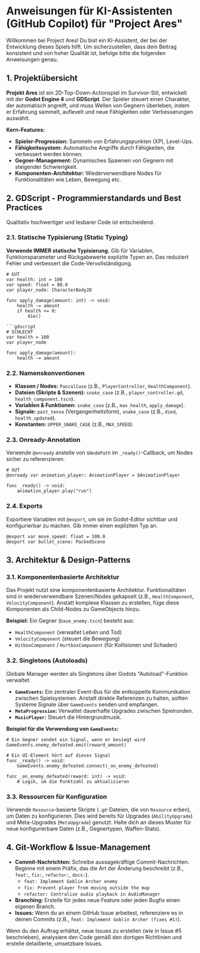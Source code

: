 
# Anweisungen für KI-Assistenten (GitHub Copilot) für "Project Ares"

Willkommen bei Project Ares! Du bist ein KI-Assistent, der bei der Entwicklung dieses Spiels hilft. Um sicherzustellen, dass dein Beitrag konsistent und von hoher Qualität ist, befolge bitte die folgenden Anweisungen genau.

## 1. Projektübersicht

**Projekt Ares** ist ein 2D-Top-Down-Actionspiel im Survivor-Stil, entwickelt mit der **Godot Engine 4** und **GDScript**. Der Spieler steuert einen Charakter, der automatisch angreift, und muss Wellen von Gegnern überleben, indem er Erfahrung sammelt, auflevelt und neue Fähigkeiten oder Verbesserungen auswählt.

**Kern-Features:**
* **Spieler-Progression:** Sammeln von Erfahrungspunkten (XP), Level-Ups.
* **Fähigkeitssystem:** Automatische Angriffe durch Fähigkeiten, die verbessert werden können.
* **Gegner-Management:** Dynamisches Spawnen von Gegnern mit steigender Schwierigkeit.
* **Komponenten-Architektur:** Wiederverwendbare Nodes für Funktionalitäten wie Leben, Bewegung etc.

## 2. GDScript - Programmierstandards und Best Practices

Qualitativ hochwertiger und lesbarer Code ist entscheidend.

### 2.1. Statische Typisierung (Static Typing)

**Verwende IMMER statische Typisierung.** Gib für Variablen, Funktionsparameter und Rückgabewerte explizite Typen an. Das reduziert Fehler und verbessert die Code-Vervollständigung.

```gdscript
# GUT
var health: int = 100
var speed: float = 80.0
var player_node: CharacterBody2D

func apply_damage(amount: int) -> void:
    health -= amount
    if health <= 0:
        die()

```gdscript
# SCHLECHT
var health = 100
var player_node

func apply_damage(amount):
    health -= amount
```

### 2.2. Namenskonventionen

  * **Klassen / Nodes:** `PascalCase` (z.B., `PlayerController`, `HealthComponent`).
  * **Dateien (Skripte & Szenen):** `snake_case` (z.B., `player_controller.gd`, `health_component.tscn`).
  * **Variablen & Funktionen:** `snake_case` (z.B., `max_health`, `apply_damage`).
  * **Signale:** `past_tense` (Vergangenheitsform), `snake_case` (z.B., `died`, `health_updated`).
  * **Konstanten:** `UPPER_SNAKE_CASE` (z.B., `MAX_SPEED`).

### 2.3. Onready-Annotation

Verwende `@onready` anstelle von `$NodePath` im `_ready()`-Callback, um Nodes sicher zu referenzieren.

```gdscript
# GUT
@onready var animation_player: AnimationPlayer = $AnimationPlayer

func _ready() -> void:
    animation_player.play("run")
```

### 2.4. Exports

Exportiere Variablen mit `@export`, um sie im Godot-Editor sichtbar und konfigurierbar zu machen. Gib immer einen expliziten Typ an.

```gdscript
@export var move_speed: float = 100.0
@export var bullet_scene: PackedScene
```

## 3. Architektur & Design-Patterns

### 3.1. Komponentenbasierte Architektur

Das Projekt nutzt eine komponentenbasierte Architektur. Funktionalitäten sind in wiederverwendbare Szenen/Nodes gekapselt (z.B., `HealthComponent`, `VelocityComponent`). Anstatt komplexe Klassen zu erstellen, füge diese Komponenten als Child-Nodes zu GameObjects hinzu.

**Beispiel:** Ein Gegner (`base_enemy.tscn`) besteht aus:

  * `HealthComponent` (verwaltet Leben und Tod)
  * `VelocityComponent` (steuert die Bewegung)
  * `HitboxComponent` / `HurtboxComponent` (für Kollisionen und Schaden)

### 3.2. Singletons (Autoloads)

Globale Manager werden als Singletons über Godots "Autoload"-Funktion verwaltet.

  * **`GameEvents`:** Ein zentraler Event-Bus für die entkoppelte Kommunikation zwischen Spielsystemen. Anstatt direkte Referenzen zu halten, sollten Systeme Signale über `GameEvents` senden und empfangen.
  * **`MetaProgression`:** Verwaltet dauerhafte Upgrades zwischen Spielrunden.
  * **`MusicPlayer`:** Steuert die Hintergrundmusik.

**Beispiel für die Verwendung von `GameEvents`:**

```gdscript
# Ein Gegner sendet ein Signal, wenn er besiegt wird
GameEvents.enemy_defeated.emit(reward_amount)

# Ein UI-Element hört auf dieses Signal
func _ready() -> void:
    GameEvents.enemy_defeated.connect(_on_enemy_defeated)

func _on_enemy_defeated(reward: int) -> void:
    # Logik, um die Punktzahl zu aktualisieren
```

### 3.3. Ressourcen für Konfiguration

Verwende `Resource`-basierte Skripte (`.gd`-Dateien, die von `Resource` erben), um Daten zu konfigurieren. Dies wird bereits für Upgrades (`AbilityUpgrade`) und Meta-Upgrades (`MetaUpgrade`) genutzt. Halte dich an dieses Muster für neue konfigurierbare Daten (z.B., Gegnertypen, Waffen-Stats).

## 4\. Git-Workflow & Issue-Management

  * **Commit-Nachrichten:** Schreibe aussagekräftige Commit-Nachrichten. Beginne mit einem Präfix, das die Art der Änderung beschreibt (z.B., `feat:`, `fix:`, `refactor:`, `docs:`).
      * `feat: Implement Goblin Archer enemy`
      * `fix: Prevent player from moving outside the map`
      * `refactor: Centralize audio playback in AudioManager`
  * **Branching:** Erstelle für jedes neue Feature oder jeden Bugfix einen eigenen Branch.
  * **Issues:** Wenn du an einem GitHub Issue arbeitest, referenziere es in deinen Commits (z.B., `feat: Implement Goblin Archer (fixes #1)`).

Wenn du den Auftrag erhältst, neue Issues zu erstellen (wie in Issue \#5 beschrieben), analysiere den Code gemäß den dortigen Richtlinien und erstelle detaillierte, umsetzbare Issues.

```
```
